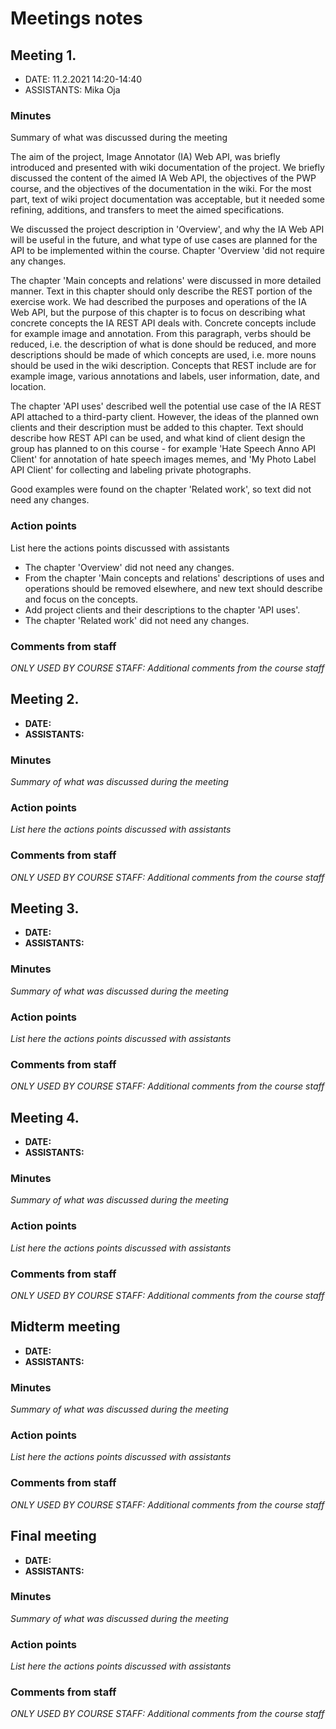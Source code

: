 # Meetings notes

## Meeting 1.
* DATE: 11.2.2021 14:20-14:40
* ASSISTANTS: Mika Oja

### Minutes
Summary of what was discussed during the meeting

The aim of the project, Image Annotator (IA) Web API, was briefly introduced and presented with wiki documentation of the project. We briefly discussed the content of the aimed IA Web API, the objectives of the PWP course, and the objectives of the documentation in the wiki. For the most part, text of wiki project documentation was acceptable, but it needed some refining, additions, and transfers to meet the aimed specifications.

We discussed the project description in 'Overview', and why the IA Web API will be useful in the future, and what type of use cases are planned for the API to be implemented within the course. Chapter 'Overview 'did not require any changes.

The chapter 'Main concepts and relations' were discussed in more detailed manner. Text in this chapter should only describe the REST portion of the exercise work. We had described the purposes and operations of the IA Web API, but the purpose of this chapter is to focus on describing what concrete concepts the IA REST API deals with. Concrete concepts include for example image and annotation. From this paragraph, verbs should be reduced, i.e. the description of what is done should be reduced, and more descriptions should be made of which concepts are used,  i.e. more nouns should be used in the wiki description. Concepts that REST include are for example image, various annotations and labels, user information, date, and location.

The chapter 'API uses' described well the potential use case of the IA REST API attached to a third-party client. However, the ideas of the planned own clients and their description must be added to this chapter. Text should describe how REST API can be used, and what kind of client design the group has planned to on this course - for example 'Hate Speech Anno API Client' for annotation of hate speech images memes, and 'My Photo Label API Client' for collecting and labeling private photographs.

Good examples were found on the chapter 'Related work', so text did not need any changes.


### Action points
List here the actions points discussed with assistants

- The chapter 'Overview' did not need any changes.
- From the chapter 'Main concepts and relations' descriptions of uses and operations should be removed elsewhere, and new text should describe and focus on the concepts.
- Add project clients and their descriptions to the chapter 'API uses'.
- The chapter 'Related work' did not need any changes.


### Comments from staff
*ONLY USED BY COURSE STAFF: Additional comments from the course staff*

## Meeting 2.
* **DATE:**
* **ASSISTANTS:**

### Minutes
*Summary of what was discussed during the meeting*

### Action points
*List here the actions points discussed with assistants*


### Comments from staff
*ONLY USED BY COURSE STAFF: Additional comments from the course staff*

## Meeting 3.
* **DATE:**
* **ASSISTANTS:**

### Minutes
*Summary of what was discussed during the meeting*

### Action points
*List here the actions points discussed with assistants*


### Comments from staff
*ONLY USED BY COURSE STAFF: Additional comments from the course staff*

## Meeting 4.
* **DATE:**
* **ASSISTANTS:**

### Minutes
*Summary of what was discussed during the meeting*

### Action points
*List here the actions points discussed with assistants*


### Comments from staff
*ONLY USED BY COURSE STAFF: Additional comments from the course staff*

## Midterm meeting
* **DATE:**
* **ASSISTANTS:**

### Minutes
*Summary of what was discussed during the meeting*

### Action points
*List here the actions points discussed with assistants*


### Comments from staff
*ONLY USED BY COURSE STAFF: Additional comments from the course staff*

## Final meeting
* **DATE:**
* **ASSISTANTS:**

### Minutes
*Summary of what was discussed during the meeting*

### Action points
*List here the actions points discussed with assistants*


### Comments from staff
*ONLY USED BY COURSE STAFF: Additional comments from the course staff*

